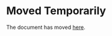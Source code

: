 Moved Temporarily
=================

The document has moved
[here](https://ecoledessoignants.blogspot.com/2015/08/qui-peur-de-lobesite-2e-episode-le.html).
